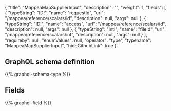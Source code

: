 {
  "title": "MappeaMapSupplierInput",
  "description": "",
  "weight": 1,
  "fields": [
    {
      "typeString": "ID!",
      "name": "requestId",
      "url": "/mappea/reference/scalars/id",
      "description": null,
      "args": null
    },
    {
      "typeString": "ID!",
      "name": "access",
      "url": "/mappea/reference/scalars/id",
      "description": null,
      "args": null
    },
    {
      "typeString": "Int!",
      "name": "fileId",
      "url": "/mappea/reference/scalars/int",
      "description": null,
      "args": null
    }
  ],
  "requireby": null,
  "enumValues": null,
  "operator": "type",
  "typename": "MappeaMapSupplierInput",
  "hideGithubLink": true
}
## GraphQL schema definition

{{% graphql-schema-type %}}

## Fields

{{% graphql-field %}}
